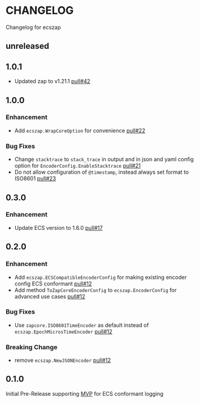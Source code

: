 # CHANGELOG
Changelog for ecszap

## unreleased

## 1.0.1
* Updated zap to v1.21.1 [pull#42](https://github.com/elastic/ecs-logging-go-zap/pull/42)

## 1.0.0

### Enhancement
* Add `ecszap.WrapCoreOption` for convenience [pull#22](https://github.com/elastic/ecs-logging-go-zap/pull/22)

### Bug Fixes
* Change `stacktrace` to `stack_trace` in output and in json and yaml config option for `EncoderConfig.EnableStacktrace` [pull#21](https://github.com/elastic/ecs-logging-go-zap/pull/21)
* Do not allow configuration of `@timestamp`, instead always set format to ISO8601 [pull#23](https://github.com/elastic/ecs-logging-go-zap/pull/23)

## 0.3.0

### Enhancement
* Update ECS version to 1.6.0 [pull#17](https://github.com/elastic/ecs-logging-go-zap/pull/17)

## 0.2.0

### Enhancement
* Add `ecszap.ECSCompatibleEncoderConfig` for making existing encoder config ECS conformant [pull#12](https://github.com/elastic/ecs-logging-go-zap/pull/12)
* Add method `ToZapCoreEncoderConfig` to `ecszap.EncoderConfig` for advanced use cases [pull#12](https://github.com/elastic/ecs-logging-go-zap/pull/12)

### Bug Fixes
* Use `zapcore.ISO8601TimeEncoder` as default instead of `ecszap.EpochMicrosTimeEncoder` [pull#12](https://github.com/elastic/ecs-logging-go-zap/pull/12)

### Breaking Change
* remove `ecszap.NewJSONEncoder` [pull#12](https://github.com/elastic/ecs-logging-go-zap/pull/12)

## 0.1.0
Initial Pre-Release supporting [MVP](https://github.com/elastic/ecs-logging/tree/main/spec#minimum-viable-product) for ECS conformant logging
